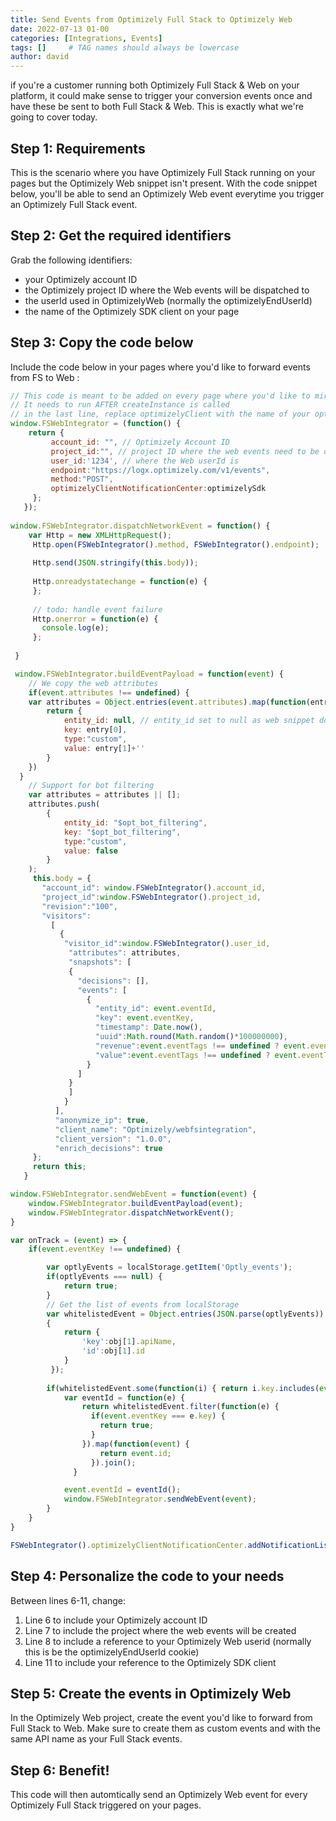 ```yaml
---
title: Send Events from Optimizely Full Stack to Optimizely Web
date: 2022-07-13 01-00
categories: [Integrations, Events]
tags: []     # TAG names should always be lowercase
author: david
---
```


if you're a customer running both Optimizely Full Stack & Web on your platform, it could make sense to trigger your conversion events once and have these be sent to both Full Stack & Web. This is exactly what we're going to cover today. 


## Step 1: Requirements

This is the scenario where you have Optimizely Full Stack running on your pages but the Optimizely Web snippet isn't present. 
With the code snippet below, you'll be able to send an Optimizely Web event everytime you trigger an Optimizely Full Stack event. 

## Step 2: Get the required identifiers

Grab the following identifiers: 
* your Optimizely account ID
* the Optimizely project ID where the Web events will be dispatched to
* the userId used in OptimizelyWeb (normally the optimizelyEndUserId)
* the name of the Optimizely SDK client on your page

## Step 3: Copy the code below

Include the code below in your pages where you'd like to forward events from FS to Web :
```javascript
// This code is meant to be added on every page where you'd like to mirror events
// It needs to run AFTER createInstance is called
// in the last line, replace optimizelyClient with the name of your optimizely instance pointing to the notificationCenter
window.FSWebIntegrator = (function() {
    return {
         account_id: "", // Optimizely Account ID
         project_id:"", // project ID where the web events need to be dispatched to
         user_id:'1234', // where the Web userId is
         endpoint:"https://logx.optimizely.com/v1/events",
         method:"POST",
         optimizelyClientNotificationCenter:optimizelySdk
     };
   });
   
window.FSWebIntegrator.dispatchNetworkEvent = function() {
    var Http = new XMLHttpRequest();
     Http.open(FSWebIntegrator().method, FSWebIntegrator().endpoint);
 
     Http.send(JSON.stringify(this.body));
     
     Http.onreadystatechange = function(e) {
     };
 
     // todo: handle event failure
     Http.onerror = function(e) {
       console.log(e);
     };
 
 }

 window.FSWebIntegrator.buildEventPayload = function(event) {
    // We copy the web attributes
    if(event.attributes !== undefined) {
    var attributes = Object.entries(event.attributes).map(function(entry) {
        return {
            entity_id: null, // entity_id set to null as web snippet doesn't expose attribute ID
            key: entry[0],
            type:"custom",
            value: entry[1]+''
        }
    })
  }
    // Support for bot filtering
    var attributes = attributes || [];
    attributes.push(
        {
            entity_id: "$opt_bot_filtering",
            key: "$opt_bot_filtering",
            type:"custom",
            value: false
        }
    );
     this.body = {
       "account_id": window.FSWebIntegrator().account_id,
       "project_id":window.FSWebIntegrator().project_id,
       "revision":"100",
       "visitors":
         [
           {
            "visitor_id":window.FSWebIntegrator().user_id,
             "attributes": attributes,
             "snapshots": [
             {
               "decisions": [],
               "events": [
                 {
                   "entity_id": event.eventId,
                   "key": event.eventKey,
                   "timestamp": Date.now(),
                   "uuid":Math.round(Math.random()*100000000),
                   "revenue":event.eventTags !== undefined ? event.eventTags.revenue : 0,
                   "value":event.eventTags !== undefined ? event.eventTags.value : 0
                 }
               ]
             }
             ]
            }
          ],
          "anonymize_ip": true,
          "client_name": "Optimizely/webfsintegration",
          "client_version": "1.0.0",
          "enrich_decisions": true
     };
     return this;
   }

window.FSWebIntegrator.sendWebEvent = function(event) {
    window.FSWebIntegrator.buildEventPayload(event);
    window.FSWebIntegrator.dispatchNetworkEvent();
}

var onTrack = (event) => {
    if(event.eventKey !== undefined) {

        var optlyEvents = localStorage.getItem('Optly_events');
        if(optlyEvents === null) {
            return true;
        }
        // Get the list of events from localStorage
        var whitelistedEvent = Object.entries(JSON.parse(optlyEvents)).map(function(obj) 
        {
            return {
                'key':obj[1].apiName,
                'id':obj[1].id
            }
         });
    
        if(whitelistedEvent.some(function(i) { return i.key.includes(event.eventKey)})) {
            var eventId = function(e) {
                return whitelistedEvent.filter(function(e) {
                  if(event.eventKey === e.key) {
                    return true;
                  }
                }).map(function(event) {
                    return event.id;
                  }).join();
              }

            event.eventId = eventId();  
            window.FSWebIntegrator.sendWebEvent(event);
        }
    }
}

FSWebIntegrator().optimizelyClientNotificationCenter.addNotificationListener("TRACK:event_key, user_id, attributes, event_tags, event", onTrack);
```

## Step 4: Personalize the code to your needs

Between lines 6-11, change: 
1. Line 6 to include your Optimizely account ID
2. Line 7 to include the project where the web events will be created
3. Line 8 to include a reference to your Optimizely Web userid (normally this is be the optimizelyEndUserId cookie)
4. Line 11 to include your reference to the Optimizely SDK client

## Step 5: Create the events in Optimizely Web

In the Optimizely Web project, create the event you'd like to forward from Full Stack to Web. Make sure to create them as custom events and with the same API name as your Full Stack events. 

## Step 6: Benefit!

This code will then automtically send an Optimizely Web event for every Optimizely Full Stack triggered on your pages. 